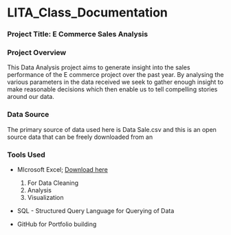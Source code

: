 # LITA_Class_Documentation

### Project Title: E Commerce Sales Analysis

### Project Overview
This Data Analysis project aims to generate insight into the sales performance of the E commerce project over the past year. By analysing the various parameters in the data received we seek to gather enough insight to make reasonable decisions which then enable us to tell compelling stories around our data.

### Data Source
The primary source of data used here is Data Sale.csv and this is an open source data that can be freely downloaded from an 

### Tools Used
- MIcrosoft Excel; [Download here](https://www.microsoft.com)
  1. For Data Cleaning
  2. Analysis
  3. Visualization
     
- SQL - Structured Query Language for Querying of Data
- GitHub for Portfolio building
